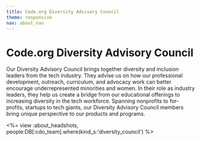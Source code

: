 ```yaml
---
title: Code.org Diversity Advisory Council
theme: responsive
nav: about_nav
---
```

# Code.org Diversity Advisory Council

Our Diversity Advisory Council brings together diversity and inclusion leaders from the tech industry. They advise us on how our professional development, outreach, curriculum, and advocacy work can better encourage underrepresented minorities and women. In their role as industry leaders, they help us create a bridge from our educational offerings to increasing diversity in the tech workforce. Spanning nonprofits to for-profits, startups to tech giants, our Diversity Advisory Council members bring unique perspective to our products and programs.


<%= view :about_headshots, people:DB[:cdo_team].where(kind_s:'diversity_council') %>

